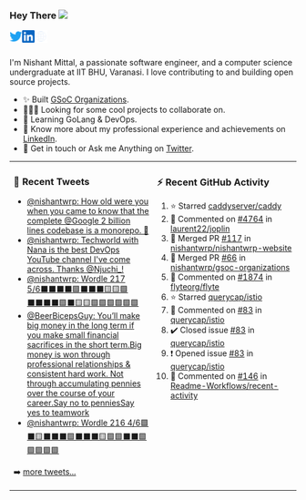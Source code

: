 ### Hey There <img src="https://media.giphy.com/media/hvRJCLFzcasrR4ia7z/giphy.gif" width="25px">
<a href="https://urls.nishantwrp.com/twitter-github" target="_blank">
  <img align="left" alt="Nishant's Twitter" width="22px" src="./assets/twitter.svg" />
</a>
<a href="https://urls.nishantwrp.com/linkedin-github" target="_blank">
  <img align="left" alt="Nishant's LinkedIn" width="22px" src="./assets/linkedin.svg" />
</a>
<a href="https://urls.nishantwrp.com/site-github" target="_blank">
  <img align="left" alt="Nishant's Site" width="22px" src="./assets/globe.svg" />
</a>
<br /><br />

I'm Nishant Mittal, a passionate software engineer, and a computer science undergraduate at IIT BHU, Varanasi. I love contributing to and building open source projects.

- ✨ Built [GSoC Organizations](https://www.gsocorganizations.dev/).
- 👨🏽‍💻 Looking for some cool projects to collaborate on.
- 🌱 Learning GoLang & DevOps.
- 🚀 Know more about my professional experience and achievements on [LinkedIn](https://urls.nishantwrp.com/linkedin-github).
- 💬 Get in touch or Ask me Anything on [Twitter](https://urls.nishantwrp.com/twitter-github).

<table><tr>
<td valign="top" width="50%">

### 📱 Recent Tweets
<!-- TWITTER:START -->
- [@nishantwrp: How old were you when you came to know that the complete @Google 2 billion lines codebase is a monorepo. 🤯](https://rss.app/articles/cb4e791f6f6d729c074351566bd3a7c508111d6e1136a1e9c3ec930d979628d4f61eb1492ac7df6cfba76d7edf1c0c9262d26ee9c4117f1d8b)
- [@nishantwrp: Techworld with Nana is the best DevOps YouTube channel I&#39;ve come across. Thanks @Njuchi_!](https://rss.app/articles/cb4e791f6f6d729c074351566bd3a7c508111d6e1136a1e9c3ec930d979628d4f61eb1492ac7df6cfba66c7cd711069068d56fe2cb107c1282)
- [@nishantwrp: Wordle 217 5/6⬛⬛⬛⬛🟩⬛⬛⬛🟨🟨🟩⬛⬛⬛⬛🟩⬛🟨🟨🟩🟩🟩🟩🟩🟩](https://rss.app/articles/cb4e791f6f6d729c074351566bd3a7c508111d6e1136a1e9c3ec930d979628d4f61eb1492ac7df6cfba66c7cde110c9162d669e5c21b7d1389)
- [@BeerBicepsGuy: You’ll make big money in the long term if you make small financial sacrifices in the short term.Big money is won through professional relationships &amp; consistent hard work. Not through accumulating pennies over the course of your career.Say no to penniesSay yes to teamwork](https://rss.app/articles/cb4e791f6f6d729c074351566bd3a7c508111d6e3d3ab7f3e0eb841f959540d2fb50b648389c9b2beca36e75db110f9768d56fe3c416781c8932c265)
- [@nishantwrp: Wordle 216 4/6🟩⬛🟨⬛⬛⬛🟩⬛⬛⬛🟨🟩🟩⬛⬛🟩🟩🟩🟩🟩](https://rss.app/articles/cb4e791f6f6d729c074351566bd3a7c508111d6e1136a1e9c3ec930d979628d4f61eb1492ac7df6cfba6687ed810099061d36ee3ca15731389)
<!-- TWITTER:END -->
➡️ [more tweets...](https://twitter.com/nishantwrp)

</td>
<td valign="top" width="50%">

### ⚡ Recent GitHub Activity
<!--RECENT_ACTIVITY:start-->
1. ⭐ Starred [caddyserver/caddy](https://github.com/caddyserver/caddy)
2. 💬 Commented on [#4764](https://github.com/laurent22/joplin/issues/4764#issuecomment-1018643981) in [laurent22/joplin](https://github.com/laurent22/joplin)
3. 🎉 Merged PR [#117](https://github.com/nishantwrp/nishantwrp-website/pull/117) in [nishantwrp/nishantwrp-website](https://github.com/nishantwrp/nishantwrp-website)
4. 🎉 Merged PR [#66](https://github.com/nishantwrp/gsoc-organizations/pull/66) in [nishantwrp/gsoc-organizations](https://github.com/nishantwrp/gsoc-organizations)
5. 💬 Commented on [#1874](https://github.com/flyteorg/flyte/issues/1874#issuecomment-1008259267) in [flyteorg/flyte](https://github.com/flyteorg/flyte)
6. ⭐ Starred [querycap/istio](https://github.com/querycap/istio)
7. 💬 Commented on [#83](https://github.com/querycap/istio/issues/83#issuecomment-1008155316) in [querycap/istio](https://github.com/querycap/istio)
8. ✔️ Closed issue [#83](https://github.com/querycap/istio/issues/83) in [querycap/istio](https://github.com/querycap/istio)
9. ❗️ Opened issue [#83](https://github.com/querycap/istio/issues/83) in [querycap/istio](https://github.com/querycap/istio)
10. 💬 Commented on [#146](https://github.com/Readme-Workflows/recent-activity/issues/146#issuecomment-1008008884) in [Readme-Workflows/recent-activity](https://github.com/Readme-Workflows/recent-activity)
<!--RECENT_ACTIVITY:end-->

</td>
</tr></table>
